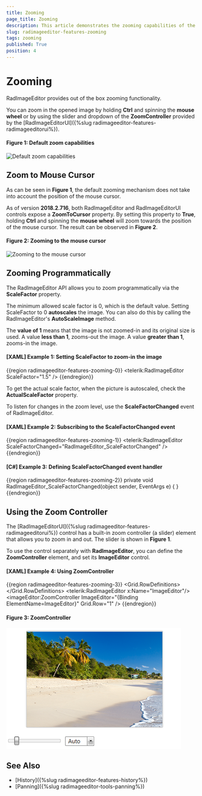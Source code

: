 ```yaml
---
title: Zooming
page_title: Zooming
description: This article demonstrates the zooming capabilities of the RadImageEditor control.
slug: radimageeditor-features-zooming
tags: zooming
published: True
position: 4
---
```


# Zooming

RadImageEditor provides out of the box zooming functionality. 

You can zoom in the opened image by holding **Ctrl** and spinning the **mouse wheel** or by using the slider and dropdown of the **ZoomController** provided by the [RadImageEditorUI]({%slug radimageeditor-features-radimageeditorui%}).

#### Figure 1: Default zoom capabilities 
![Default zoom capabilities](images/default-zoom.gif)

## Zoom to Mouse Cursor

As can be seen in **Figure 1**, the default zooming mechanism does not take into account the position of the mouse cursor.

As of version **2018.2.716**, both RadImageEditor and RadImageEditorUI controls expose a **ZoomToCursor** property. By setting this property to **True**, holding **Ctrl** and spinning the **mouse wheel** will zoom towards the position of the mouse cursor. The result can be observed in **Figure 2**.

#### Figure 2: Zooming to the mouse cursor  
![Zooming to the mouse cursor](images/zoom-to-cursor.gif)

## Zooming Programmatically

The RadImageEditor API allows you to zoom programmatically via the __ScaleFactor__ property. 

The minimum allowed scale factor is 0, which is the default value. Setting ScaleFactor to 0 __autoscales__ the image. You can also do this by calling the RadImageEditor's __AutoScaleImage__ method.

The __value of 1__ means that the image is not zoomed-in and its original size is used. A value __less than 1__, zooms-out the image. A value __greater than 1__, zooms-in the image.

#### __[XAML] Example 1: Setting ScaleFactor to zoom-in the image__
{{region radimageeditor-features-zooming-0}}
	<telerik:RadImageEditor ScaleFactor="1.5" />
{{endregion}}

To get the actual scale factor, when the picture is autoscaled, check the __ActualScaleFactor__ property.

To listen for changes in the zoom level, use the __ScaleFactorChanged__ event of RadImageEditor.

#### __[XAML] Example 2: Subscribing to the ScaleFactorChanged event__
{{region radimageeditor-features-zooming-1}}
	<telerik:RadImageEditor ScaleFactorChanged="RadImageEditor_ScaleFactorChanged" />
{{endregion}}

#### __[C#] Example 3: Defining ScaleFactorChanged event handler__
{{region radimageeditor-features-zooming-2}}
	private void RadImageEditor_ScaleFactorChanged(object sender, EventArgs e)
	{
	}
{{endregion}}

## Using the Zoom Controller

The [RadImageEditorUI]({%slug radimageeditor-features-radimageeditorui%}) control has a built-in zoom controller (a slider) element that allows you to zoom in and out. The slider is shown in __Figure 1__.

To use the control separately with __RadImageEditor__, you can define the __ZoomController__ element, and set its __ImageEditor__ control.

#### __[XAML] Example 4: Using ZoomController__
{{region radimageeditor-features-zooming-3}}
	<Grid>
        <Grid.RowDefinitions>
            <RowDefinition />
            <RowDefinition Height="Auto" />
        </Grid.RowDefinitions>
        <telerik:RadImageEditor x:Name="ImageEditor"/>        
        <imageEditor:ZoomController ImageEditor="{Binding ElementName=ImageEditor}" Grid.Row="1" />
        <!-- imageEditor points to xmlns:imageEditor="clr-namespace:Telerik.Windows.Media.Imaging;assembly=Telerik.Windows.Controls.ImageEditor" -->
    </Grid>
{{endregion}}

#### Figure 3: ZoomController
![](images/radimageeditor-features-zooming-0.png)

## See Also  
 * [History]({%slug radimageeditor-features-history%})
 * [Panning]({%slug radimageeditor-tools-panning%})